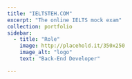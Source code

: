 ```yaml
---
title: "IELTSTEH.COM"
excerpt: "The online IELTS mock exam"
collection: portfolio
sidebar:
  - title: "Role"
    image: http://placehold.it/350x250
    image_alt: "logo"
    text: "Back-End Developer"

---
```

